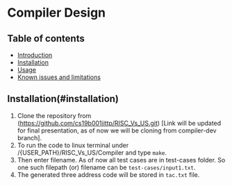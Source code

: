 # Compiler Design

Table of contents
-----------------

* [Introduction](#introduction)
* [Installation](#installation)
* [Usage](#usage)
* [Known issues and limitations](#known-issues-and-limitations)


## Installation(#installation)
1. Clone the repository from (https://github.com/cs19b001iittp/RISC_Vs_US.git) [Link will be updated for final presentation, as of now we will be cloning from compiler-dev branch].
2. To run the code to linux terminal under /{USER_PATH}/RISC_Vs_US/Compiler and type ```make```.
3. Then enter filename. As of now all test cases are in test-cases folder. So one such filepath (or) filename can be ```test-cases/input1.txt```.
4. The generated three address code will be stored in ```tac.txt``` file.
